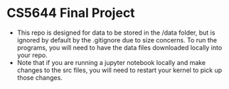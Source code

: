 # CS5644 Final Project

- This repo is designed for data to be stored in the /data folder, but is ignored by default by the .gitignore due to size concerns. To run the programs, you will need to have the data files downloaded locally into your repo.
- Note that if you are running a jupyter notebook locally and make changes to the src files, you will need to restart your kernel to pick up those changes.


